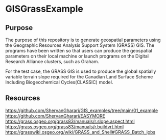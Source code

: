 # GISGrassExample
## Purpose
The purpose of this repository is to generate geospatial parameters using the Geographic Resources Analysis Support System (GRASS) GIS. The programs have been written so that users can produce the geospatial parameters on their local machine or launch programs on the Digital Research Alliance clusters, such as Graham. 

For the test case, the GRASS GIS is used to produce the global spatially variable terrain slope required for the Canadian Land Surface Scheme Including Biogeochemical Cycles(CLASSIC) model.     

## Resources
https://github.com/ShervanGharari/GIS_examples/tree/main/01_example 
https://github.com/ShervanGharari/EASYMORE 
https://grass.osgeo.org/grass83/manuals/r.slope.aspect.html
https://grass.osgeo.org/grass83/manuals/r.buildvrt.html 
https://grasswiki.osgeo.org/wiki/GRASS_and_Shell#GRASS_Batch_jobs 


 

